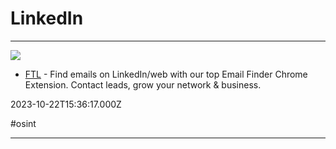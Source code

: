 # LinkedIn

---

![](https://lh3.googleusercontent.com/12q6VNBJDuD387tq9GyT8R0K9Np8OiCuUr9EqJCAcIW_0Gl62nFt1hpX3hqSJIHOXYfSPMGg8oGOKlCsSZy3QqVVmA=w128-h128-e365-rj-sc0x00ffffff)

- [FTL](https://chrome.google.com/webstore/detail/ftl/lkpekgkhmldknbcgjicjkomphkhhdkjj?hl=en-GB) - Find emails on LinkedIn/web with our top Email Finder Chrome Extension. Contact leads, grow your network & business.

2023-10-22T15:36:17.000Z

#osint

---

